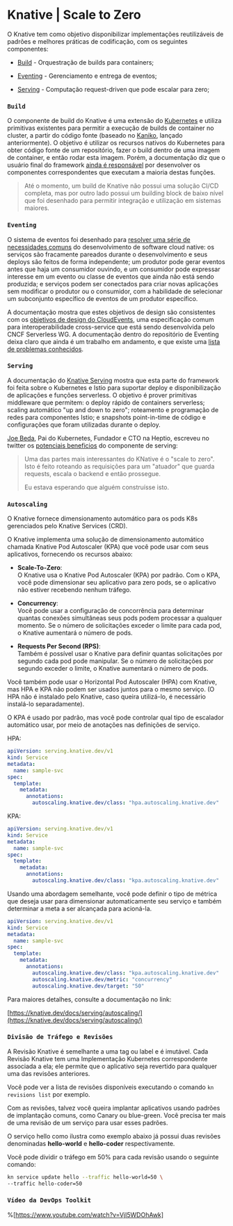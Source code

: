 # Knative | Scale to Zero

O Knative tem como objetivo disponibilizar implementações reutilizáveis de padrões e melhores práticas de codificação, com os seguintes componentes:

* [Build](https://github.com/knative/build) - Orquestração de builds para containers;
    
* [Eventing](https://github.com/knative/eventing) - Gerenciamento e entrega de eventos;
    
* [Serving](https://github.com/knative/serving) - Computação request-driven que pode escalar para zero;
    

### `Build`

O componente de build do Knative é uma extensão do [Kubernetes](https://kubernetes.io/docs/concepts/extend-kubernetes/api-extension/custom-resources/) e utiliza primitivas existentes para permitir a execução de builds de container no cluster, a partir do código fonte (baseado no [Kaniko](https://www.infoq.com/news/2018/04/kaniko-container-image-builder), lançado anteriormente). O objetivo é utilizar os recursos nativos do Kubernetes para obter código fonte de um repositório, fazer o build dentro de uma imagem de container, e então rodar esta imagem. Porém, a documentação diz que o usuário final do framework [ainda é responsável](https://github.com/knative/build) por desenvolver os componentes correspondentes que executam a maioria destas funções.

> Até o momento, um build de Knative não possui uma solução CI/CD completa, mas por outro lado possui um building block de baixo nível que foi desenhado para permitir integração e utilização em sistemas maiores.

### `Eventing`

O sistema de eventos foi desenhado para [resolver uma série de necessidades comuns](https://github.com/knative/docs/tree/master/eventing) do desenvolvimento de software cloud native: os serviços são fracamente pareados durante o desenvolvimento e seus deploys são feitos de forma independente; um produtor pode gerar eventos antes que haja um consumidor ouvindo, e um consumidor pode expressar interesse em um evento ou classe de eventos que ainda não está sendo produzida; e serviços podem ser conectados para criar novas aplicações sem modificar o produtor ou o consumidor, com a habilidade de selecionar um subconjunto específico de eventos de um produtor específico.

A documentação mostra que estes objetivos de design são consistentes com os [objetivos de design do CloudEvents](https://github.com/cloudevents/spec/blob/master/spec.md#design-goals), uma especificação comum para interoperabilidade cross-service que está sendo desenvolvida pelo CNCF Serverless WG. A documentação dentro do repositório de Eventing deixa claro que ainda é um trabalho em andamento, e que existe uma [lista de problemas conhecidos](https://github.com/knative/eventing/issues?q=is:issue+is:open+label:%22Known+Issue%22).

### `Serving`

A documentação do [Knative Serving](https://github.com/knative/serving) mostra que esta parte do framework foi feita sobre o Kubernetes e Istio para suportar deploy e disponibilização de aplicações e funções serverless. O objetivo é prover primitivas middleware que permitem: o deploy rápido de containers serverless; scaling automático "up and down to zero"; roteamento e programação de redes para componentes Istio; e snapshots point-in-time de código e configurações que foram utilizadas durante o deploy.

[Joe Beda](https://www.linkedin.com/in/jbeda/), Pai do Kubernetes, Fundador e CTO na Heptio, escreveu no twitter os [potenciais beneficios](https://twitter.com/jbeda/status/1021798510025306112) do componente de serving:

> Uma das partes mais interessantes do KNative é o "scale to zero". Isto é feito roteando as requisições para um "atuador" que guarda requests, escala o backend e então prossegue.
> 
> Eu estava esperando que alguém construísse isto.

### `Autoscaling`

O Knative fornece dimensionamento automático para os pods K8s gerenciados pelo Knative Services (CRD).

O Knative implementa uma solução de dimensionamento automático chamada Knative Pod Autoscaler (KPA) que você pode usar com seus aplicativos, fornecendo os recursos abaixo:

* **Scale-To-Zero**:  
    O Knative usa o Knative Pod Autoscaler (KPA) por padrão. Com o KPA, você pode dimensionar seu aplicativo para zero pods, se o aplicativo não estiver recebendo nenhum tráfego.
    
* **Concurrency**:  
    Você pode usar a configuração de concorrência para determinar quantas conexões simultâneas seus pods podem processar a qualquer momento. Se o número de solicitações exceder o limite para cada pod, o Knative aumentará o número de pods.
    
* **Requests Per Second (RPS)**:  
    Também é possível usar o Knative para definir quantas solicitações por segundo cada pod pode manipular. Se o número de solicitações por segundo exceder o limite, o Knative aumentará o número de pods.
    

Você também pode usar o Horizontal Pod Autoscaler (HPA) com Knative, mas HPA e KPA não podem ser usados juntos para o mesmo serviço. (O HPA não é instalado pelo Knative, caso queira utilizá-lo, é necessário instalá-lo separadamente).

O KPA é usado por padrão, mas você pode controlar qual tipo de escalador automático usar, por meio de anotações nas definições de serviço.

HPA:

```yaml
apiVersion: serving.knative.dev/v1
kind: Service
metadata:
  name: sample-svc
spec:
  template:
    metadata:
      annotations:
        autoscaling.knative.dev/class: "hpa.autoscaling.knative.dev"
```

KPA:

```yaml
apiVersion: serving.knative.dev/v1
kind: Service
metadata:
  name: sample-svc
spec:
  template:
    metadata:
      annotations:
        autoscaling.knative.dev/class: "kpa.autoscaling.knative.dev"
```

Usando uma abordagem semelhante, você pode definir o tipo de métrica que deseja usar para dimensionar automaticamente seu serviço e também determinar a meta a ser alcançada para acioná-la.

```yaml
apiVersion: serving.knative.dev/v1
kind: Service
metadata:
  name: sample-svc
spec:
  template:
    metadata:
      annotations:
        autoscaling.knative.dev/class: "kpa.autoscaling.knative.dev"
        autoscaling.knative.dev/metric: "concurrency"
        autoscaling.knative.dev/target: "50"
```

Para maiores detalhes, consulte a documentação no link:

[https://knative.dev/docs/serving/autoscaling/](https://knative.dev/docs/serving/autoscaling/)

### `Divisão de Tráfego e Revisões`

A Revisão Knative é semelhante a uma tag ou label e é imutável. Cada Revisão Knative tem uma Implementação Kubernetes correspondente associada a ela; ele permite que o aplicativo seja revertido para qualquer uma das revisões anteriores.

Você pode ver a lista de revisões disponíveis executando o comando `kn revisions list` por exemplo.

Com as revisões, talvez você queira implantar aplicativos usando padrões de implantação comuns, como Canary ou blue-green. Você precisa ter mais de uma revisão de um serviço para usar esses padrões.

O serviço hello como ilustra como exemplo abaixo já possui duas revisões denominadas **hello-world** e **hello-coder** respectivamente.

Você pode dividir o tráfego em 50% para cada revisão usando o seguinte comando:

```bash
kn service update hello --traffic hello-world=50 \
--traffic hello-coder=50
```

### `Vídeo da DevOps Toolkit`

%[https://www.youtube.com/watch?v=VjI5WDOhAwk]